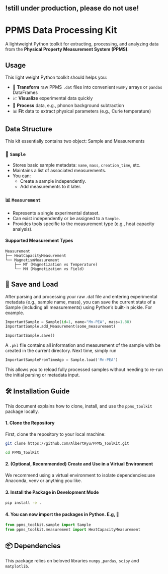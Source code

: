 ## !still under production, please do not use!

# PPMS Data Processing Kit 

A lightweight Python toolkit for extracting, processing, and analyzing data from the **Physical Property Measurement System (PPMS)**.

## Usage

This light weight Python toolkit should helps you:

- 📂 **Transform** raw PPMS `.dat` files into convenient `NumPy` arrays or `pandas` DataFrames
- 📈 **Visualize** experimental data quickly
- 🧮 **Process** data, e.g., phonon background subtraction
- 📊 **Fit** data to extract physical parameters (e.g., Curie temperature)

## Data Structure

This kit essentially contains two object: Sample and Measurements

### 🧪 `Sample`

- Stores basic sample metadata: `name`, `mass`, `creation_time`, etc.
- Maintains a list of associated measurements.
- You can:
  - Create a sample independently.
  - Add measurements to it later.

### 📊 `Measurement`

- Represents a single experimental dataset.
- Can exist independently or be assigned to a `Sample`.
- Provides tools specific to the measurement type (e.g., heat capacity analysis).

#### Supported Measurement Types

```text
Measurement
├── HeatCapacityMeasurement
└── MagnetismMeasurement
    ├── MT (Magnetization vs Temperature)
    └── MH (Magnetization vs Field)
```

## 💾 Save and Load

After parsing and processing your raw .dat file and entering experimental metadata (e.g., sample name, mass),
you can save the current state of a Sample (including all measurements) using Python’s built-in pickle. For example. 

```python
ImportantSample = Sample(id=1, name="Mn-PEA", mass=1.88)
ImportantSample.add_Measurement(some_measurement)

ImportantSample.save()
```
A `.pkl` file contains all information and measurement of the sample with be created in the current directory. Next time, simply run

```python
ImportantSampleFromTimeAgo = Sample.load('Mn-PEA')
```

This allows you to reload fully processed samples without needing to re-run the initial parsing or metadata input.

## 🛠️ Installation Guide

This document explains how to clone, install, and use the `ppms_toolkit` package locally.

#### 1. Clone the Repository

First, clone the repository to your local machine:

```bash
git clone https://github.com/AlbertRyu/PPMS_ToolKit.git

cd PPMS_ToolKit
```

#### 2. (Optional, Recommended) Create and Use in a Virtual Environment

We recommend using a virtual environment to isolate dependencies:use Anaconda, venv or anything you like.

#### 3. Install the Package in Development Mode

```bash
pip install -e .
```

#### 4. You can now import the packages in Python. E.g, 🥳

```python
from ppms_toolkit.sample import Sample
from ppms_toolkit.measurement import HeatCapacityMeasurement
```

## 📦 Dependencies

This package relies on beloved libraries
`numpy` ,`pandas`, `scipy` and `matplotlib`.
